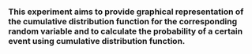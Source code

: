 ### This experiment aims to provide graphical representation of the cumulative distribution function for the corresponding random variable and to calculate the probability of a certain event using cumulative distribution function.
